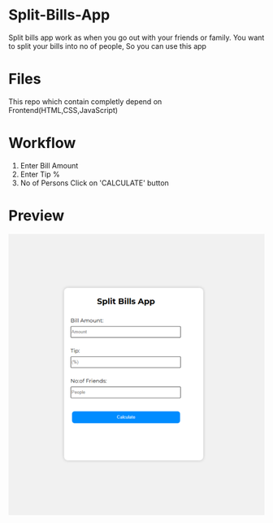 # Split-Bills-App
Split bills app work as when you go out with your friends or family. You want to split your bills into no of people, So you can use this app
# Files
This repo which contain completly depend on Frontend(HTML,CSS,JavaScript)
# Workflow
 1. Enter Bill Amount
 2. Enter Tip %
 3. No of Persons
 Click on 'CALCULATE' button
# Preview
![](<Split Bills App -Preview.png>)